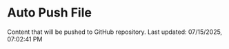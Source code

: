 # Auto Push File

Content that will be pushed to GitHub repository.
Last updated: 07/15/2025, 07:02:41 PM
